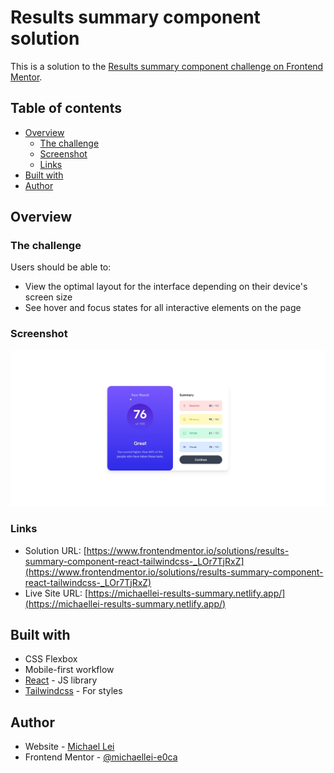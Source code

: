 # Results summary component solution

This is a solution to the [Results summary component challenge on Frontend Mentor](https://www.frontendmentor.io/challenges/results-summary-component-CE_K6s0maV).

## Table of contents

- [Overview](#overview)
  - [The challenge](#the-challenge)
  - [Screenshot](#screenshot)
  - [Links](#links)
- [Built with](#built-with)
- [Author](#author)


## Overview

### The challenge

Users should be able to:

- View the optimal layout for the interface depending on their device's screen size
- See hover and focus states for all interactive elements on the page

### Screenshot

![](/screenshot.jpg)

### Links

- Solution URL: [https://www.frontendmentor.io/solutions/results-summary-component-react-tailwindcss-_LOr7TjRxZ](https://www.frontendmentor.io/solutions/results-summary-component-react-tailwindcss-_LOr7TjRxZ)
- Live Site URL: [https://michaellei-results-summary.netlify.app/](https://michaellei-results-summary.netlify.app/)

## Built with

- CSS Flexbox
- Mobile-first workflow
- [React](https://reactjs.org/) - JS library
- [Tailwindcss](https://tailwindcss.com/) - For styles

## Author

- Website - [Michael Lei](https://michaeleii.github.io/)
- Frontend Mentor - [@michaellei-e0ca](https://www.frontendmentor.io/profile/michaellei-e0ca)
